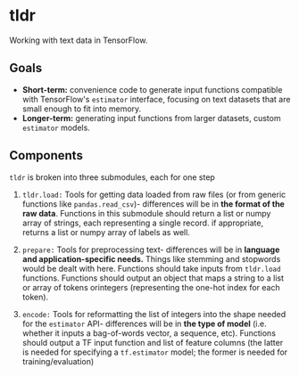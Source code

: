 # tldr

Working with  text data in TensorFlow.


## Goals

 * **Short-term:** convenience code to generate input functions compatible with TensorFlow's `estimator` interface, focusing on text datasets that are small enough to fit into memory.
 * **Longer-term:** generating input functions from larger datasets, custom `estimator` models.


## Components

`tldr` is broken into three submodules, each for one step

 1. `tldr.load:` Tools for getting data loaded from raw files (or from generic functions like `pandas.read_csv`)- differences will be in **the format of the raw data**. Functions in this submodule should return a list or numpy array of strings, each representing a single record. if appropriate, returns a list or numpy array of labels as well.

 2. `prepare:` Tools for preprocessing text- differences will be in **language and application-specific needs.** Things like stemming and stopwords would be dealt with here. Functions should take inputs from `tldr.load` functions. Functions should output an object that maps a string to a list or array of tokens orintegers (representing the one-hot index for each token).

 3. `encode:` Tools for reformatting the list of integers into the shape needed for the `estimator` API- differences will be in **the type of model** (i.e. whether it inputs a bag-of-words vector, a sequence, etc). Functions should output a TF input function and list of feature columns (the latter is needed for specifying a `tf.estimator` model; the former is needed for training/evaluation)


